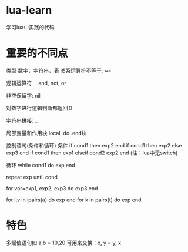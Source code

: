 lua-learn
=========

学习lua中实践的代码

重要的不同点
===
类型
数字，字符串，表
关系运算符不等于: ~=

逻辑运算符　
and, not, or

非空保留字: nil

对数字进行逻辑判断都返回０

字符串拼接: ..

局部变量和作用块
local, do..end块

控制语句(条件和循环)
条件
if cond1 then exp2 end
if cond1 then exp2 else exp3 end
if cond1 then
    exp1
elseif cond2
    exp2
end
(注：lua中无switch)

循环
while cond1 do
    exp
end

repeat
    exp
until cond

for var=exp1, exp2, exp3 do
    exp3
end

for i,v in ipairs(a) do exp end
for k in pairs(t) do exp end

特色
===
多赋值语句如 a,b = 10,20
可用来交换：x, y = y, x
